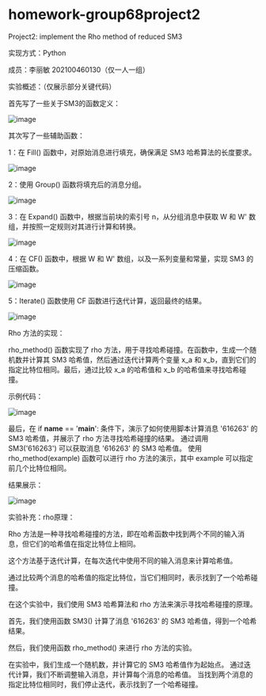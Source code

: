 # homework-group68project2
Project2: implement the Rho method of reduced SM3


实现方式：Python

成员：李丽敏 202100460130（仅一人一组）

实验概述：（仅展示部分关键代码）

首先写了一些关于SM3的函数定义：

![image](https://github.com/llmgroup68/homework-group68project2/assets/138642474/43a1bbf1-cc29-417a-b186-c21d2b995300)

其次写了一些辅助函数：

1：在 Fill() 函数中，对原始消息进行填充，确保满足 SM3 哈希算法的长度要求。


![image](https://github.com/llmgroup68/homework-group68project2/assets/138642474/595acd87-83e4-409b-97fc-61e5e0d3af33)

2：使用 Group() 函数将填充后的消息分组。

![image](https://github.com/llmgroup68/homework-group68project2/assets/138642474/bbb10725-bfb0-4d17-8e0b-bf696aa7d5e0)



3：在 Expand() 函数中，根据当前块的索引号 n，从分组消息中获取 W 和 W' 数组，并按照一定规则对其进行计算和转换。

![image](https://github.com/llmgroup68/homework-group68project2/assets/138642474/5b138dcb-f625-4ac8-b378-71f6618b996f)



4：在 CF() 函数中，根据 W 和 W' 数组，以及一系列变量和常量，实现 SM3 的压缩函数。

![image](https://github.com/llmgroup68/homework-group68project2/assets/138642474/bd425af5-b4cb-4288-a1ea-40866b630a77)



5：Iterate() 函数使用 CF 函数进行迭代计算，返回最终的结果。

![image](https://github.com/llmgroup68/homework-group68project2/assets/138642474/b9d861f8-b842-4fa8-8a14-ecae8c51a146)


Rho 方法的实现：

rho_method() 函数实现了 rho 方法，用于寻找哈希碰撞。在函数中，生成一个随机数并计算其 SM3 哈希值，然后通过迭代计算两个变量 x_a 和 x_b，直到它们的指定比特位相同。最后，通过比较 x_a 的哈希值和 x_b 的哈希值来寻找哈希碰撞。


示例代码：

![image](https://github.com/llmgroup68/homework-group68project2/assets/138642474/baa82365-d44c-4f3b-99e1-660802ef4c3e)


最后，在 if __name__ == '__main__': 条件下，演示了如何使用脚本计算消息 '616263' 的 SM3 哈希值，并展示了 rho 方法寻找哈希碰撞的结果。
通过调用 SM3('616263') 可以获取消息 '616263' 的 SM3 哈希值。
使用 rho_method(example) 函数可以进行 rho 方法的演示，其中 example 可以指定前几个比特位相同。


结果展示：

![image](https://github.com/llmgroup68/homework-group68project2/assets/138642474/d51b859e-bced-4f8a-9747-67a69bfd1955)

实验补充：rho原理：

Rho 方法是一种寻找哈希碰撞的方法，即在哈希函数中找到两个不同的输入消息，但它们的哈希值在指定比特位上相同。


这个方法基于迭代计算，在每次迭代中使用不同的输入消息来计算哈希值。


通过比较两个消息的哈希值的指定比特位，当它们相同时，表示找到了一个哈希碰撞。


在这个实验中，我们使用 SM3 哈希算法和 rho 方法来演示寻找哈希碰撞的原理。

首先，我们使用函数 SM3() 计算了消息 '616263' 的 SM3 哈希值，得到一个哈希结果。

然后，我们使用函数 rho_method() 来进行 rho 方法的实验。

在实验中，我们生成一个随机数，并计算它的 SM3 哈希值作为起始点。
通过迭代计算，我们不断调整输入消息，并计算每个消息的哈希值。
当找到两个消息的指定比特位相同时，我们停止迭代，表示找到了一个哈希碰撞。
